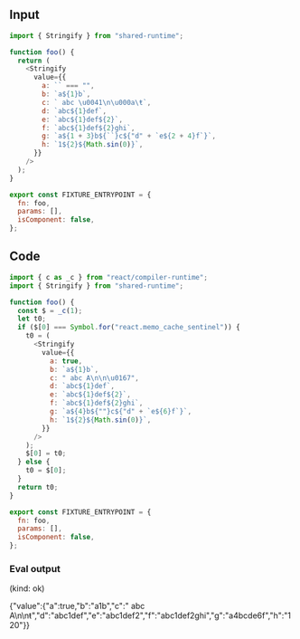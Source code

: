 
## Input

```javascript
import { Stringify } from "shared-runtime";

function foo() {
  return (
    <Stringify
      value={{
        a: `` === "",
        b: `a${1}b`,
        c: ` abc \u0041\n\u000a\ŧ`,
        d: `abc${1}def`,
        e: `abc${1}def${2}`,
        f: `abc${1}def${2}ghi`,
        g: `a${1 + 3}b${``}c${"d" + `e${2 + 4}f`}`,
        h: `1${2}${Math.sin(0)}`,
      }}
    />
  );
}

export const FIXTURE_ENTRYPOINT = {
  fn: foo,
  params: [],
  isComponent: false,
};

```

## Code

```javascript
import { c as _c } from "react/compiler-runtime";
import { Stringify } from "shared-runtime";

function foo() {
  const $ = _c(1);
  let t0;
  if ($[0] === Symbol.for("react.memo_cache_sentinel")) {
    t0 = (
      <Stringify
        value={{
          a: true,
          b: `a${1}b`,
          c: " abc A\n\n\u0167",
          d: `abc${1}def`,
          e: `abc${1}def${2}`,
          f: `abc${1}def${2}ghi`,
          g: `a${4}b${""}c${"d" + `e${6}f`}`,
          h: `1${2}${Math.sin(0)}`,
        }}
      />
    );
    $[0] = t0;
  } else {
    t0 = $[0];
  }
  return t0;
}

export const FIXTURE_ENTRYPOINT = {
  fn: foo,
  params: [],
  isComponent: false,
};

```
      
### Eval output
(kind: ok) <div>{"value":{"a":true,"b":"a1b","c":" abc A\n\nŧ","d":"abc1def","e":"abc1def2","f":"abc1def2ghi","g":"a4bcde6f","h":"120"}}</div>